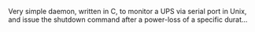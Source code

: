 Very simple daemon, written in C, to monitor a UPS via serial port in Unix,
and issue the shutdown command after a power-loss of a specific durat…
